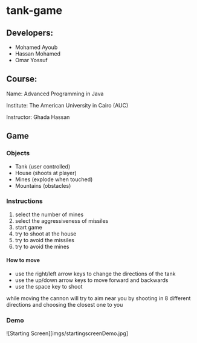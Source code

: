 # tank-game

## Developers:

- Mohamed Ayoub
- Hassan Mohamed
- Omar Yossuf

## Course:

Name: Advanced Programming in Java

Institute: The American University in Cairo (AUC)

Instructor: Ghada Hassan

## Game

### Objects

- Tank (user controlled)
- House (shoots at player)
- Mines (explode when touched)
- Mountains (obstacles)

### Instructions

1. select the number of mines
2. select the aggressiveness of missiles
3. start game
4. try to shoot at the house
5. try to avoid the missiles
6. try to avoid the mines

#### How to move

- use the right/left arrow keys to change the directions of the tank
- use the up/down arrow keys to move forward and backwards
- use the space key to shoot

while moving the cannon will try to aim near you by shooting in 8 different directions and choosing the closest one to you


### Demo

![Starting Screen][imgs/startingscreenDemo.jpg]
